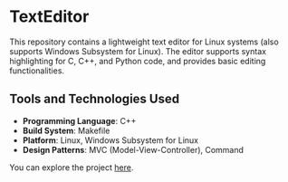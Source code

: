# TextEditor

This repository contains a lightweight text editor for Linux systems (also supports Windows Subsystem for Linux). The editor supports syntax highlighting for C, C++, and Python code, and provides basic editing functionalities.

## Tools and Technologies Used
- **Programming Language**: C++
- **Build System**: Makefile
- **Platform**: Linux, Windows Subsystem for Linux
- **Design Patterns**: MVC (Model-View-Controller), Command

You can explore the project [here](https://github.com/s-b-i-t/TextEditor).
